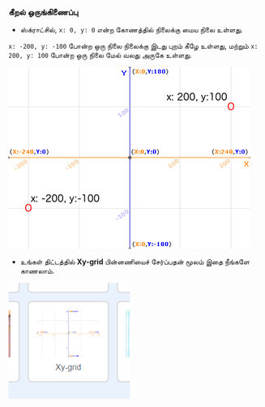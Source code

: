 ### கீறல் ஒருங்கிணைப்பு

+ ஸ்க்ராட்சில், `x: 0, y: 0` என்ற கோணத்தில் நிலைக்கு மைய நிலை உள்ளது.

`x: -200, y: -100` போன்ற ஒரு நிலை நிலைக்கு இடது புறம் கீழே உள்ளது, மற்றும் `x: 200, y: 100` போன்ற ஒரு நிலை மேல் வலது அருகே உள்ளது.

![நிலை ஒருங்கிணைப்பு](images/coordinates-stage.png)

+ உங்கள் திட்டத்தில் **Xy-grid** பின்னணியைச் சேர்ப்பதன் மூலம் இதை நீங்களே காணலாம்.

![நிலை ஒருங்கிணைப்பு](images/coordinates-backdrop.png)
